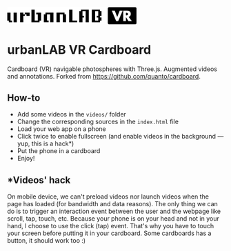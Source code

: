 <img src="./icon.png" width="300">

# urbanLAB VR Cardboard
Cardboard (VR) navigable photospheres with Three.js.
Augmented videos and annotations.
Forked from https://github.com/quanto/cardboard.

## How-to

- Add some videos in the `videos/` folder
- Change the corresponding sources in the `index.html` file
- Load your web app on a phone
- Click twice to enable fullscreen (and enable videos in the background — yup, this is a hack*)
- Put the phone in a cardboard
- Enjoy!

## *Videos' hack

On mobile device, we can't preload videos nor launch videos when the page has loaded (for bandwidth and data reasons). The only thing we can do is to trigger an interaction event between the user and the webpage like scroll, tap, touch, etc. Because your phone is on your head and not in your hand, I choose to use the click (tap) event. That's why you have to touch your screen before putting it in your cardboard. Some cardboards has a button, it should work too :)